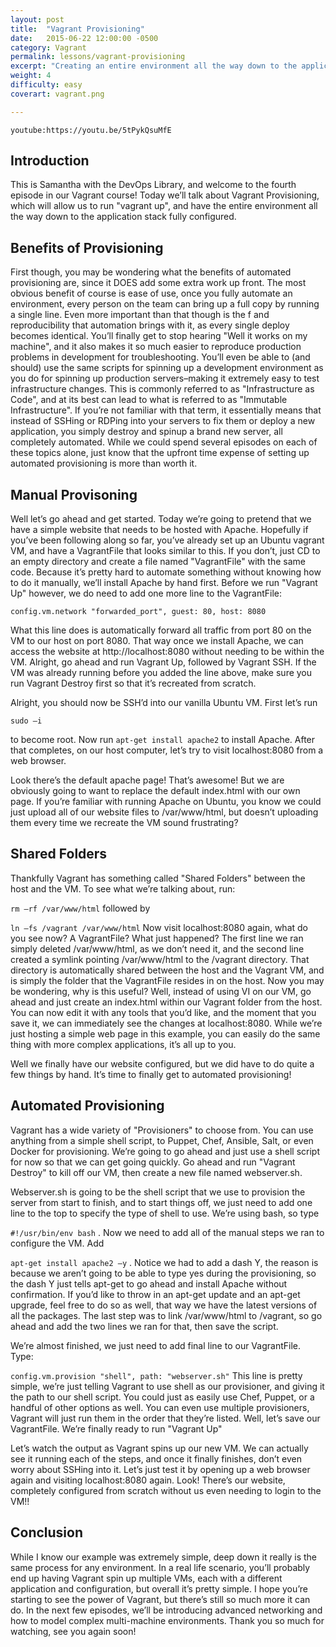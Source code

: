 ```yaml
---
layout: post
title:  "Vagrant Provisioning"
date:   2015-06-22 12:00:00 -0500
category: Vagrant
permalink: lessons/vagrant-provisioning
excerpt: "Creating an entire environment all the way down to the application stack fully configured with Vagrant."
weight: 4
difficulty: easy
coverart: vagrant.png

---
```

`youtube:https://youtu.be/5tPykQsuMfE`

Introduction
------------
This is Samantha with the DevOps Library, and welcome to the fourth episode in our Vagrant course!  Today we’ll talk about Vagrant Provisioning, which will allow us to run "vagrant up", and have the entire environment all the way down to the application stack fully configured.

Benefits of Provisioning
------------------------
First though, you may be wondering what the benefits of automated provisioning are, since it DOES add some extra work up front.  The most obvious benefit of course is ease of use, once you fully automate an environment, every person on the team can bring up a full copy by running a single line.  Even more important than that though is the f and reproducibility that automation brings with it, as every single deploy becomes identical.  You’ll finally get to stop hearing "Well it works on my machine", and it also makes it so much easier to reproduce production problems in development for troubleshooting.  You’ll even be able to (and should) use the same scripts for spinning up a development environment as you do for spinning up production servers–making it extremely easy to test infrastructure changes.  This is commonly referred to as "Infrastructure as Code", and at its best can lead to what is referred to as "Immutable Infrastructure".  If you’re not familiar with that term, it essentially means that instead of SSHing or RDPing into your servers to fix them or deploy a new application, you simply destroy and spinup a brand new server, all completely automated.  While we could spend several episodes on each of these topics alone, just know that the upfront time expense of setting up automated provisioning is more than worth it.

Manual Provisoning
---------------
Well let’s go ahead and get started.  Today we’re going to pretend that we have a simple website that needs to be hosted with Apache.  Hopefully if you’ve been following along so far, you’ve already set up an Ubuntu vagrant VM, and have a VagrantFile that looks similar to this.  If you don’t, just CD to an empty directory and create a file named "VagrantFile" with the same code.  Because it’s pretty hard to automate something without knowing how to do it manually, we’ll install Apache by hand first.  Before we run "Vagrant Up" however, we do need to add one more line to the VagrantFile:

`config.vm.network "forwarded_port", guest: 80, host: 8080`

What this line does is automatically forward all traffic from port 80 on the VM to our host on port 8080. That way once we install Apache, we can access the website at http://localhost:8080 without needing to be within the VM.  Alright, go ahead and run Vagrant Up, followed by Vagrant SSH.  If the VM was already running before you added the line above, make sure you run Vagrant Destroy first so that it’s recreated from scratch.

Alright, you should now be SSH’d into our vanilla Ubuntu VM.  First let’s run

`sudo –i`

to become root.  Now run ```apt-get install apache2``` to install Apache.  After that completes, on our host computer, let’s try to visit localhost:8080 from a web browser.

Look there’s the default apache page!  That’s awesome!  But we are obviously going to want to replace the default index.html with our own page.  If you’re familiar with running Apache on Ubuntu, you know we could just upload all of our website files to /var/www/html, but doesn’t uploading them every time we recreate the VM sound frustrating?  

Shared Folders
--------------
Thankfully Vagrant has something called "Shared Folders" between the host and the VM.  To see what we’re talking about, run:

```rm –rf /var/www/html```
followed by

```ln –fs /vagrant /var/www/html```
Now visit localhost:8080 again, what do you see now?  A VagrantFile?  What just happened?  The first line we ran simply deleted /var/www/html, as we don’t need it, and the second line created a symlink pointing /var/www/html to the /vagrant directory.  That directory is automatically shared between the host and the Vagrant VM, and is simply the folder that the VagrantFile resides in on the host.  Now you may be wondering, why is this useful?  Well, instead of using VI on our VM, go ahead and just create an index.html within our Vagrant folder from the host.  You can now edit it with any tools that you’d like, and the moment that you save it, we can immediately see the changes at localhost:8080.  While we’re just hosting a simple web page in this example, you can easily do the same thing with more complex applications, it’s all up to you.

Well we finally have our website configured, but we did have to do quite a few things by hand.  It’s time to finally get to automated provisioning!

Automated Provisioning
----------------------
Vagrant has a wide variety of "Provisioners" to choose from.  You can use anything from a simple shell script, to Puppet, Chef, Ansible, Salt, or even Docker for provisioning.  We’re going to go ahead and just use a shell script for now so that we can get going quickly.  Go ahead and run "Vagrant Destroy" to kill off our VM, then create a new file named webserver.sh.

Webserver.sh is going to be the shell script that we use to provision the server from start to finish, and to start things off, we just need to add one line to the top to specify the type of shell to use.  We’re using bash, so type

```#!/usr/bin/env bash```
.  Now we need to add all of the manual steps we ran to configure the VM.  Add

```apt-get install apache2 –y```
.  Notice we had to add a dash Y, the reason is because we aren’t going to be able to type yes during the provisioning, so the dash Y just tells apt-get to go ahead and install Apache without confirmation.  If you’d like to throw in an apt-get update and an apt-get upgrade, feel free to do so as well, that way we have the latest versions of all the packages.  The last step was to link /var/www/html to /vagrant, so go ahead and add the two lines we ran for that, then save the script.

We’re almost finished, we just need to add final line to our VagrantFile.  Type:

```config.vm.provision "shell", path: "webserver.sh"```
This line is pretty simple, we’re just telling Vagrant to use shell as our provisioner, and giving it the path to our shell script.  You could just as easily use Chef, Puppet, or a handful of other options as well.  You can even use multiple provisioners, Vagrant will just run them in the order that they’re listed.  Well, let’s save our VagrantFile.  We’re finally ready to run "Vagrant Up"

Let’s watch the output as Vagrant spins up our new VM.  We can actually see it running each of the steps, and once it finally finishes, don’t even worry about SSHing into it.  Let’s just test it by opening up a web browser again and visiting localhost:8080 again.  Look!  There’s our website, completely configured from scratch without us even needing to login to the VM!!  

Conclusion
----------
While I know our example was extremely simple, deep down it really is the same process for any environment.  In a real life scenario, you’ll probably end up having Vagrant spin up multiple VMs, each with a different application and configuration, but overall it’s pretty simple.  I hope you’re starting to see the power of Vagrant, but there’s still so much more it can do.  In the next few episodes, we’ll be introducing advanced networking and how to model complex multi-machine environments.  Thank you so much for watching, see you again soon!
